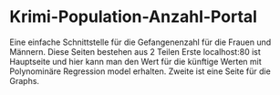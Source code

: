 # Krimi-Population-Anzahl-Portal

Eine einfache Schnittstelle für die Gefangenenzahl für die Frauen und Männern. Diese Seiten bestehen aus 2 Teilen Erste localhost:80 ist Hauptseite und hier kann man den Wert für die künftige Werten mit Polynominäre Regression model erhalten. Zweite ist eine Seite für die Graphs.
